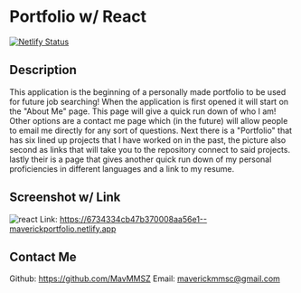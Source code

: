# Portfolio w/ React
[![Netlify Status](https://api.netlify.com/api/v1/badges/48164c47-e094-43b4-bb87-a477e36848f9/deploy-status)](https://app.netlify.com/sites/maverickportfolio/deploys)
## Description
This application is the beginning of a personally made portfolio to be used for future job searching! When the application is first opened it will start on the "About Me" page. This page will give a quick run down of who I am! Other options are a contact me page which (in the future) will allow people to email me directly for any sort of questions. Next there is a "Portfolio" that has six lined up projects that I have worked on in the past, the picture also second as links that will take you to the repository connect to said projects. lastly their is a page that gives another quick run down of my personal proficiencies in different languages and a link to my resume. 
## Screenshot w/ Link
![react](https://github.com/user-attachments/assets/e14a979d-6a60-47d8-a636-e153d877aee8)
Link: https://6734334cb47b370008aa56e1--maverickportfolio.netlify.app
## Contact Me
Github: https://github.com/MavMMSZ
Email: maverickmmsc@gmail.com
